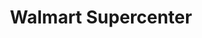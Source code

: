 ---
title: "Walmart Supercenter"
url: /meridian/walmart-supercenter-west-overland-road/
shop: Supermarkt
---
